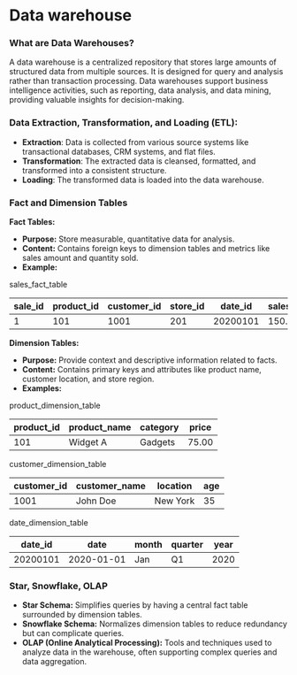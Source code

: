 # Data warehouse


### What are Data Warehouses?

A data warehouse is a centralized repository that stores large amounts of structured data from multiple sources. It is designed for query and analysis rather than transaction processing. Data warehouses support business intelligence activities, such as reporting, data analysis, and data mining, providing valuable insights for decision-making.



### Data Extraction, Transformation, and Loading (ETL):

- **Extraction**: Data is collected from various source systems like transactional databases, CRM systems, and flat files.
- **Transformation**: The extracted data is cleansed, formatted, and transformed into a consistent structure.
- **Loading**: The transformed data is loaded into the data warehouse.


### Fact and Dimension Tables

**Fact Tables:**
- **Purpose:** Store measurable, quantitative data for analysis.
- **Content:** Contains foreign keys to dimension tables and metrics like sales amount and quantity sold.
- **Example:**

sales_fact_table

| sale_id | product_id | customer_id | store_id | date_id  | sales_amount | quantity_sold |
|---------|------------|-------------|----------|----------|--------------|---------------|
| 1       | 101        | 1001        | 201      | 20200101 | 150.00       | 2             |

**Dimension Tables:**
- **Purpose:** Provide context and descriptive information related to facts.
- **Content:** Contains primary keys and attributes like product name, customer location, and store region.
- **Examples:**

product_dimension_table

| product_id | product_name | category | price |
|------------|--------------|----------|-------|
| 101        | Widget A     | Gadgets  | 75.00 |


customer_dimension_table

| customer_id | customer_name | location       | age |
|-------------|---------------|----------------|-----|
| 1001        | John Doe      | New York       | 35  |


date_dimension_table

| date_id  | date       | month | quarter | year |
|----------|------------|-------|---------|------|
| 20200101 | 2020-01-01 | Jan   | Q1      | 2020 |


### Star, Snowflake, OLAP
- **Star Schema:** Simplifies queries by having a central fact table surrounded by dimension tables.
- **Snowflake Schema:** Normalizes dimension tables to reduce redundancy but can complicate queries.
- **OLAP (Online Analytical Processing):** Tools and techniques used to analyze data in the warehouse, often supporting complex queries and data aggregation.

